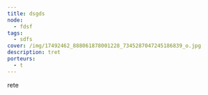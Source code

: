 ```yaml
---
title: dsgds
node:
  - fdsf
tags:
  - sdfs
cover: /img/17492462_888061878001228_7345287047245186839_o.jpg
description: tret
porteurs:
  - t
---
```

rete
